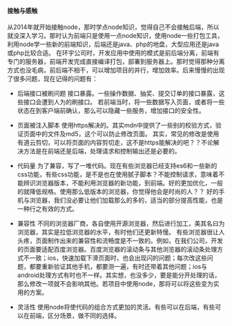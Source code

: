 #### 接触与感触
 从2014年就开始接触node，那时学点node知识，觉得自己不会接触后端，所以就没深入学习。那时认为前端只是使用一点node知识，使用node一些打包工具，利用node学一些新的前端知识，后端还是java、php的地盘，大型应用还是java或php比较合适。
 在环宇公司时，开发应用中使用的模式是前后端分离，前端有专门的服务器，前端开发完成直接编译打包，部署到服务器上。那时觉得那种分离方式也没毛病，前后端不相干，可以增加项目的并行，增加效率。后来慢慢的出现了很多问题，现在记得的问题有：
 * 后端接口被刷问题
   接口暴露。一些操作数据、抽奖、提交订单的接口暴露，这些接口会遭到人为的刷接口。
   若前端当时，将一些数据写入页面，或者将一些状态在到客户端前确认，那么可以隐藏一些服务，增加接口的安全性。

 * 页面被注入脚本
   使用https解决的。其实mdn中提供了一些别的校验方式，验证页面中的文件及md5，这个可以防止修改页面。
   其实，常见的修改是使用有道云剪切，可以将页面的内容剪切走，这不是https能解决的吧？？不论解决方法是在前端还是后端，处理请求和控制输出还是必要的。

 * 代码量
   为了兼容，写了一堆代码。现在有些浏览器已经支持es6和一些新的css功能，有些css功能，是不是也在使用腻子脚本？不能控制请求，意味着不能辨识浏览器版本，不能利用浏览器的新功能，到前端。好的更加优化，一般的就降低规格。使用那么低版本的浏览器，你觉得他会是时尚的人？？
   好的手机与浏览器，我们没必要让他们加载那么的多的，适当的部分提高性能，也是一种行之有效的方式。
  
 * 兼容性
   不同的浏览器厂商，各自使用开源浏览器，然后进行加工，美其名曰为浏览器，其实是拉低浏览器的水平，有时他们还更新特慢。
   有些浏览器很让人头疼，页面制作出来的兼容性和流畅度是不一致的。例如，在我们公司，开发的页面要适配百度浏览器。百度浏览器的滚动条与其他浏览器的滚动条处理方式不一致；ios，快速加载下滑页面时，也会出现闪的问题；每次改这些问题，都要重新验证其他手机，都要测一遍，有时还带着其他问题；ios与android处理方式有时也不一样。其实想，也没多少，要是能分开处理的话，那么修改一项就不会影响其他。若项目中使用node，那将可以将这些变为实用的方案。

  * 灵活性
   使用node将使代码的组合方式更加的灵活。有些可以在后端，有些可以在前端，区分场景，做不同的选择。
